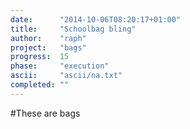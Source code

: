 ```yaml
---
date:      "2014-10-06T08:20:17+01:00"
title:     "Schoolbag bling"
author:    "raph"
project:   "bags"
progress:  15
phase:     "execution"
ascii:     "ascii/na.txt"
completed: ""
---
```

#These
are bags

